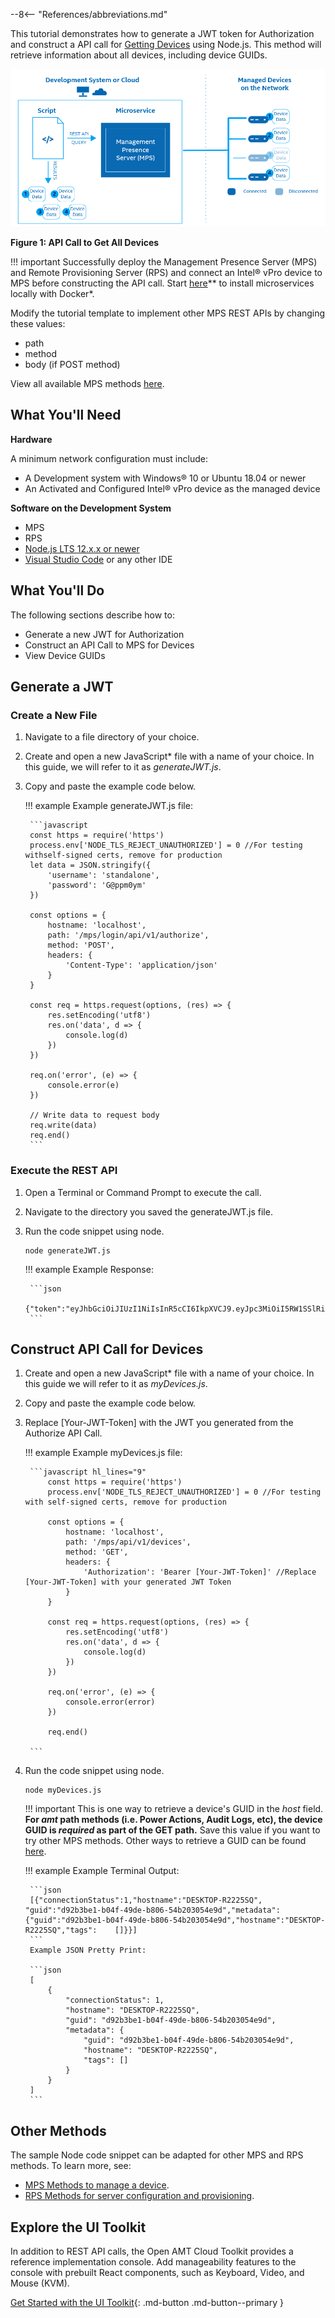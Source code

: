 --8<-- "References/abbreviations.md"

This tutorial demonstrates how to generate a JWT token for Authorization and construct a API call for [Getting Devices](https://app.swaggerhub.com/apis-docs/rbheopenamt/mps/1.3.0#/Devices/get_api_v1_devices) using Node.js. This method will retrieve information about all devices, including device GUIDs.

[![ConnectedDevices](../assets/images/ConnectedDevicesAPI.png)](../assets/images/ConnectedDevicesAPI.png)

**Figure 1: API Call to Get All Devices**

!!! important
    Successfully deploy the Management Presence Server (MPS) and Remote Provisioning Server (RPS) and connect an Intel® vPro device to MPS before constructing the API call. Start [here](../Docker/overview.md)** to install microservices locally with Docker*.

Modify the tutorial template to implement other MPS REST APIs by changing these values:

- path
- method
- body (if POST method)

View all available MPS methods [here](../APIs/indexMPS.md).

## What You'll Need

**Hardware**

A minimum network configuration must include:

-  A Development system with Windows® 10 or Ubuntu 18.04 or newer
-  An Activated and Configured Intel® vPro device as the managed device

**Software on the Development System** 

- MPS
- RPS
- [Node.js LTS 12.x.x or newer](https://nodejs.org/)
- [Visual Studio Code](https://code.visualstudio.com/) or any other IDE
    
  
## What You'll Do
The following sections describe how to:

- Generate a new JWT for Authorization
- Construct an API Call to MPS for Devices
- View Device GUIDs

## Generate a JWT

### Create a New File

1. Navigate to a file directory of your choice.
2. Create and open a new JavaScript* file with a name of your choice. In this guide, we will refer to it as *generateJWT.js*.
3. Copy and paste the example code below.

    !!! example
        Example generateJWT.js file:

        ```javascript
        const https = require('https')
        process.env['NODE_TLS_REJECT_UNAUTHORIZED'] = 0 //For testing withself-signed certs, remove for production
        let data = JSON.stringify({
            'username': 'standalone',
            'password': 'G@ppm0ym'
        })

        const options = {
            hostname: 'localhost',
            path: '/mps/login/api/v1/authorize',
            method: 'POST',
            headers: {
                'Content-Type': 'application/json'
            }
        }

        const req = https.request(options, (res) => {
            res.setEncoding('utf8')
            res.on('data', d => {
                console.log(d)
            })
        })

        req.on('error', (e) => {
            console.error(e)
        })

        // Write data to request body
        req.write(data)
        req.end()
        ```

### Execute the REST API

1. Open a Terminal or Command Prompt to execute the call.
2. Navigate to the directory you saved the generateJWT.js file.
3. Run the code snippet using node.

    ```
    node generateJWT.js
    ```

    !!! example
        Example Response:

        ```json
        {"token":"eyJhbGciOiJIUzI1NiIsInR5cCI6IkpXVCJ9.eyJpc3MiOiI5RW1SSlRiSWlJYjRiSWVTc21nY1dJanJSNkh5RVRxYyIsImV4cCI6MTYyMDE2OTg2NH0.GUib9sq0RWRLqJ7JpNNlj2AluuROLICCfdZaQzyWy90"}
        ```

## Construct API Call for Devices

1. Create and open a new JavaScript* file with a name of your choice. In this guide we will refer to it as *myDevices.js*.
2. Copy and paste the example code below.
3. Replace [Your-JWT-Token] with the JWT you generated from the Authorize API Call.

    !!! example
        Example myDevices.js file:

        ```javascript hl_lines="9"
            const https = require('https')
            process.env['NODE_TLS_REJECT_UNAUTHORIZED'] = 0 //For testing with self-signed certs, remove for production
            
            const options = {
                hostname: 'localhost',
                path: '/mps/api/v1/devices',
                method: 'GET',
                headers: {
                    'Authorization': 'Bearer [Your-JWT-Token]' //Replace [Your-JWT-Token] with your generated JWT Token
                }
            }
            
            const req = https.request(options, (res) => {
                res.setEncoding('utf8')
                res.on('data', d => {
                    console.log(d)
                })
            })
            
            req.on('error', (e) => {
                console.error(error)
            })
            
            req.end()

        ```

4. Run the code snippet using node.

    ```
    node myDevices.js
    ```

    !!! important
        This is one way to retrieve a device's GUID in the *host* field.  **For *amt* path methods (i.e. Power Actions, Audit Logs, etc), the device GUID is *required* as part of the GET path.** Save this value if you want to try other MPS methods. Other ways to retrieve a GUID can be found [here](../Topics/guids.md).


    !!! example
        Example Terminal Output:

        ```json
        [{"connectionStatus":1,"hostname":"DESKTOP-R2225SQ",    "guid":"d92b3be1-b04f-49de-b806-54b203054e9d","metadata":   {"guid":"d92b3be1-b04f-49de-b806-54b203054e9d","hostname":"DESKTOP-R2225SQ","tags":    []}}]
        ```
        Example JSON Pretty Print:

        ```json
        [
            {
                "connectionStatus": 1,
                "hostname": "DESKTOP-R2225SQ",
                "guid": "d92b3be1-b04f-49de-b806-54b203054e9d",
                "metadata": {
                    "guid": "d92b3be1-b04f-49de-b806-54b203054e9d",
                    "hostname": "DESKTOP-R2225SQ",
                    "tags": []
                }
            }
        ]
        ```

## Other Methods

The sample Node code snippet can be adapted for other MPS and RPS methods. To learn more, see: 

- [MPS Methods to manage a device](../APIs/indexMPS.md).
- [RPS Methods for server configuration and provisioning](../APIs/indexRPS.md).

## Explore the UI Toolkit
In addition to REST API calls, the Open AMT Cloud Toolkit provides a reference implementation console. Add manageability features to the console with prebuilt React components, such as Keyboard, Video, and Mouse (KVM).

[Get Started with the UI Toolkit](../Tutorials/uitoolkit.md){: .md-button .md-button--primary }
